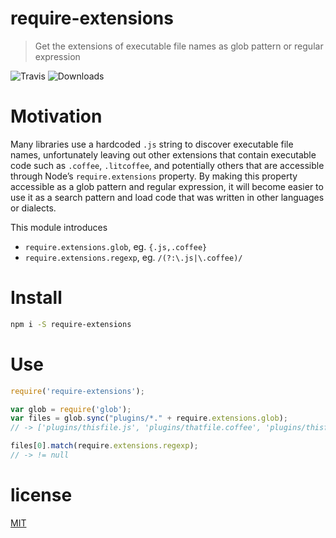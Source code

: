 require-extensions
==================

> Get the extensions of executable file names as glob pattern or regular expression

![Travis](https://img.shields.io/travis/AndreasPizsa/require-extensions.svg?style=flat-square)
![Downloads](https://img.shields.io/npm/dm/require-extensions.svg?style=flat-square)

# Motivation
Many libraries use a hardcoded `.js` string to discover executable file names, unfortunately leaving out other extensions that contain executable code such as `.coffee`, `.litcoffee`, and potentially others that are accessible through Node’s `require.extensions` property. By making this property accessible as a glob pattern and regular expression, it will become easier to use it as a search pattern and load code that was written in other languages or dialects.

This module introduces
+ `require.extensions.glob`, eg. `{.js,.coffee}`
+ `require.extensions.regexp`, eg. `/(?:\.js|\.coffee)/`

# Install
```bash
npm i -S require-extensions
```

# Use
```javascript
require('require-extensions');

var glob = require('glob');
var files = glob.sync("plugins/*." + require.extensions.glob);
// -> ['plugins/thisfile.js', 'plugins/thatfile.coffee', 'plugins/thisfile.litcoffee']

files[0].match(require.extensions.regexp);
// -> != null
```

# license
[MIT](LICENSE)
